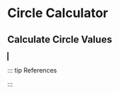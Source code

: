 <script setup>
  import CalcEmbeder from '../components/calc-embeder.vue'

  const calc0Data = {
    title: 'Circle Calculator', 
    calcUrl: 'c-20211018.222608979-e3d-03247e-5c2a7d' 
  }
  
</script>

# Circle Calculator

## Calculate Circle Values
<CalcEmbeder :calcData="calc0Data"
  width="100%" :iframeHeight="1250" style="border:1px solid black;">
</CalcEmbeder>

::: tip References

:::
